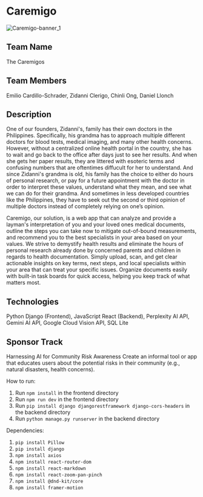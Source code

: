 # Caremigo
![Caremigo-banner_1](https://github.com/user-attachments/assets/3633a78d-a848-4502-a6dc-6b020bef17ae)

## Team Name
The Caremigos

## Team Members
Emilio Cardillo-Schrader, Zidanni Clerigo, Chinli Ong, Daniel Llonch

## Description
One of our founders, Zidanni's, family has their own doctors in the Philippines. Specifically, his grandma has to approach multiple different doctors for blood tests, medical imaging, and many other health concerns. However, without a centralized online health portal in the country, she has to wait and go back to the office after days just to see her results. And when she gets her paper results, they are littered with esoteric terms and confusing numbers that are oftentimes diffucult for her to understand. And since Zidanni's grandma is old, his family has the choice to either do hours of personal research, or pay for a future appointment with the doctor in order to interpret these values, understand what they mean, and see what we can do for their grandma. And sometimes in less developed countries like the Philippines, they have to seek out the second or third opinion of multiple doctors instead of completely relying on one’s opinion.

Caremigo, our solution, is a web app that can analyze and provide a layman's interpretation of you and your loved ones medical documents, outline the steps you can take now to mitigate out-of-bound measurements, and recommend you to the best specialists in your area based on your values. We strive to demystify health results and eliminate the hours of personal research already done by concerned parents and children in regards to health documentation. Simply upload, scan, and get clear actionable insights on key terms, next steps, and local specialists within your area that can treat your specific issues. Organize documents easily with built-in task boards for quick access, helping you keep track of what matters most.

## Technologies
Python Django (Frontend), JavaScript React (Backend), Perplexity AI API, Gemini AI API, Google Cloud Vision API, SQL Lite

## Sponsor Track
Harnessing AI for Community Risk Awareness
Create an informal tool or app that educates users about the potential risks in their community (e.g., natural disasters, health concerns).

How to run:

1. Run `npm install` in the frontend directory
2. Run `npm run dev` in the frontend directory
3. Run `pip install django djangorestframework django-cors-headers` in the backend directory
4. Run `python manage.py runserver` in the backend directory

Dependencies:
1. `pip install Pillow`
2. `pip install django`
3. `npm install axios`
3. `npm install react-router-dom`
4. `npm install react-markdown`
5. `npm install react-zoom-pan-pinch`
6. `npm install @dnd-kit/core`
7. `npm install framer-motion`
